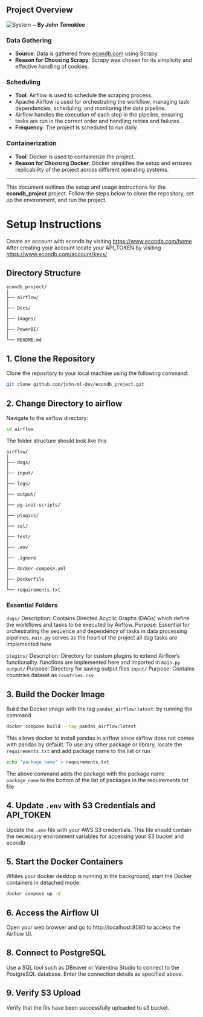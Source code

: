 ## Project Overview
![System](https://github.com/john-ml-dev/econdb_project/assets/78201996/b2e36f97-54a9-4bf1-8d68-799b0eee5b08)
~ **By _John Tamakloe_**
### Data Gathering

- **Source**: Data is gathered from [econdb.com]([https://www.econdb.com/home]) using Scrapy.
- **Reason for Choosing Scrapy**: Scrapy was chosen for its simplicity and effective handling of cookies.

### Scheduling

- **Tool**: Airflow is used to schedule the scraping process.
- Apache Airflow is used for orchestrating the workflow, managing task dependencies, scheduling, and monitoring the data pipeline.
- Airflow handles the execution of each step in the pipeline, ensuring tasks are run in the correct order and handling retries and failures.
- **Frequency**: The project is scheduled to run daily.

### Containerization

- **Tool**: Docker is used to containerize the project.
- **Reason for Choosing Docker**: Docker simplifies the setup and ensures replicability of the project across different operating systems.
-------------

This document outlines the setup and usage instructions for the **econdb_project** project. Follow the steps below to clone the repository, set up the environment, and run the project.

# Setup Instructions

Create an account with econdb by visiting https://www.econdb.com/home
After creating your account locate your API_TOKEN by visiting https://www.econdb.com/account/keys/

## Directory Structure

```plaintext
econdb_project/
│
├── airflow/
│
├── Docs/
│
├── images/
│
├── PowerBI/  
│
└── README.md
```

## 1. Clone the Repository
Clone the repository to your local machine using the following command:
```sh
git clone github.com/john-ml-dev/econdb_project.git
```
## 2. Change Directory to airflow
Navigate to the airflow directory:
```sh
cd airflow
```
The folder structure should look like this
```plaintext
airflow/
│
├── dags/
│
├── input/
│
├── logs/
│
├── output/
│
├── pg-init-scripts/
│
├── plugins/
│
├── sql/
│
├── test/
│
├── .env
│
├── .ignore
│
├── docker-compose.yml
│
├── Dockerfile
│
└── requirements.txt
```
### Essential Folders

`dags/`
Description: Contains Directed Acyclic Graphs (DAGs) which define the workflows and tasks to be executed by Airflow.
Purpose: Essential for orchestrating the sequence and dependency of tasks in data processing pipelines. 
`main.py` serves as the heart of the project all dag tasks are implemented here

`plugins/`
Description: Directory for custom plugins to extend Airflow’s functionality.
functions are implemented here and imported in `main.py`
`output/`
Purpose: Directory for saving output files
`input/`
Purpose: Contains countries dataset as `countries.csv`

## 3. Build the Docker Image
Build the Docker image with the tag `pandas_airflow:latest`: by running the command
```sh
docker compose build --tag pandas_airflow:latest
```
This allows docker to install pandas in airflow since airflow does not comes with pandas by default. 
To use any other package or library, locate the `requirements.txt` and add package name to the list or run 
```bash
echo "package_name" > requirements.txt
```
The above command adds the package with the package name `package_name` to the bottom of the list of packages in the requirements.txt file
## 4. Update `.env` with S3 Credentials and API_TOKEN
Update the `.env` file with your AWS S3 credentials. This file should contain the necessary environment variables for accessing your S3 bucket and econdb

## 5. Start the Docker Containers
Whiles your docker desktop is running in the background, start the Docker containers in detached mode:
```sh
docker compose up -d
```
## 6. Access the Airflow UI
Open your web browser and go to http://localhost:8080 to access the Airflow UI.


## 8. Connect to PostgreSQL
Use a SQL tool such as DBeaver or Valentina Studio to connect to the PostgreSQL database. Enter the connection details as specified above.

## 9. Verify S3 Upload
Verify that the fils have been successfully uploaded to s3 bucket.
